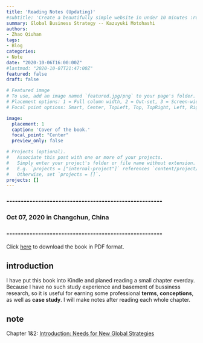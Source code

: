```yaml
---
title: 'Reading Notes (Updating)'
#subtitle: 'Create a beautifully simple website in under 10 minutes :rocket:'
summary: Global Business Strategy -- Kazuyuki Motohashi
authors:
- Zhao Qiuhan
tags:
- Blog
categories:
- Note
date: "2020-10-06T16:00:00Z"
#lastmod: "2020-10-07T21:47:00Z"
featured: false
draft: false

# Featured image
# To use, add an image named `featured.jpg/png` to your page's folder.
# Placement options: 1 = Full column width, 2 = Out-set, 3 = Screen-width
# Focal point options: Smart, Center, TopLeft, Top, TopRight, Left, Right, BottomLeft, Bottom, BottomRight

image:
  placement: 1
  caption: 'Cover of the book.'
  focal_point: "Center"
  preview_only: false

# Projects (optional).
#   Associate this post with one or more of your projects.
#   Simply enter your project's folder or file name without extension.
#   E.g. `projects = ["internal-project"]` references `content/project/deep-learning/index.md`.
#   Otherwise, set `projects = []`.
projects: []
---
```


### ------------------------------------------------------
### Oct 07, 2020 in Changchun, China
### ------------------------------------------------------

Click [here](https://link.springer.com/book/10.1007%2F978-4-431-55468-4) to download the book in PDF format.

## introduction

I have put this book into Kindle and planed reading a small chapter everday. Because I have no such study experience and basement of bussiness research, so it is useful for earning some professional **terms**, **conceptions**, as well as **case study**. I will make notes after reading each whole chapter.

## note

Chapter 1&2: [Introduction: Needs for New Global Strategies](/files/note/global/1.2.pdf)


